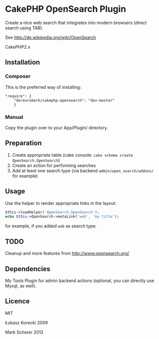 # CakePHP OpenSearch Plugin
Create a nice web search that integrates into modern browsers (direct search using TAB).

See http://de.wikipedia.org/wiki/OpenSearch

CakePHP2.x

## Installation

### Composer
This is the preferred way of installing:

```
"require": {
	"dereuromark/cakephp-opensearch": "dev-master"
	}
```

### Manual
Copy the plugin over to your App/Plugin/ directory.

## Preparation

1. Create appropriate table (cake console: `cake schema create OpenSearch.OpenSearch`)
1. Create an action for performing searches
1. Add at least one search type (via backend `admin/open_search/addons/` for example)

## Usage

Use the helper to render appropriate links in the layout:

```php
$this->loadHelper('OpenSearch.OpenSearch');
echo $this->OpenSearch->metaLink('web', 'my title');
```

for example, if you added `web` as search type.

## TODO

Cleanup and more features from http://www.opensearch.org/

## Dependencies

My Tools Plugin for admin backend actions (optional, you can directly use Mysql, as well).

## Licence

MIT

Łukasz Korecki 2009

Mark Scherer 2012
